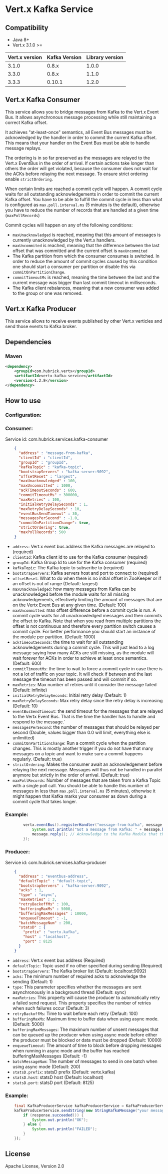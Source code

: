 # Vert.x Kafka Service

## Compatibility
- Java 8+
- Vert.x 3.1.0 >=

 Vert.x version     | Kafka Version     | Library version
 ------------------ | ----------------- | ----------------
 3.1.0              | 0.8.x             | 1.0.0
 3.3.0              | 0.8.x             | 1.1.0
 3.3.3              | 0.10.1            | 1.2.0
  

## Vert.x Kafka Consumer
This service allows you to bridge messages from Kafka to the Vert.x Event Bus. It allows asynchronous message processing while still maintaining a correct Kafka offset.

It achieves "at-least-once" semantics, all Event Bus messages must be acknowledged by the handler in order to commit the current Kafka offset. This means that your handler on the Event Bus must be able to handle message replays.

The ordering is in so far preserved as the messages are relayed to the Vert.x EventBus in the order of arrival. If certain actions take longer than others the order will get violated, because the consumer does not wait for the ACKs before relaying the next message. To ensure strict ordering enable `strictOrdering`.

When certain limits are reached a commit cycle will happen. A commit cycle waits for all outstanding acknowledgements in order to commit the current Kafka offset. You have to be able to fulfill the commit cycle in less than what is configured as `max.poll.interval.ms` (5 minutes is the default), otherwise you have to reduce the number of records that are handled at a given time (`maxPollRecords`)

Commit cycles will happen on any of the following conditions:

 * `maxUnacknowledged` is reached, meaning that this amount of messages is currently unacknowledged by the Vert.x handlers.
 * `maxUncommited` is reached, meaning that the difference between the last offset that was committed and the current offset is `maxUncommited`
 * The Kafka partition from which the consumer consumes is switched. In order to reduce the amount of commit cycles caused by this condition one should start a consumer per partition or disable this via `commitOnPartitionChange`.
 * `commitTimeoutMs` is reached, meaning the time between the last and the current message was bigger than last commit timeout in milliseconds. 
 * The Kafka client rebalances, meaning that a new consumer was added to the group or one was removed.
 
## Vert.x Kafka Producer
This service allows to receive events published by other Vert.x verticles and send those events to Kafka broker.

## Dependencies

### Maven
```xml
<dependency>
    <groupId>com.hubrick.vertx</groupId>
    <artifactId>vertx-kafka-service</artifactId>
    <version>1.2.8</version>
</dependency>
```

## How to use

### Configuration:
### Consumer:

Service id: com.hubrick.services.kafka-consumer

```JSON
    {
      "address" : "message-from-kafka",
      "clientId" : "clientId", 
      "groupId" : "groupId",
      "kafkaTopic" : "kafka-topic",
      "bootstrapServers" : "kafka-server:9092",
      "offsetReset" : "largest",
      "maxUnacknowledged" : 100,
      "maxUncommitted" : 1000,
      "ackTimeoutSeconds" : 600,
      "commitTimeoutMs" : 300000, 
      "maxRetries" : 100,
      "initialRetryDelaySeconds" : 1,
      "maxRetryDelaySeconds" : 10,
      "eventBusSendTimeout" : 30,
      "messagesPerSecond" : -1.0,
      "commitOnPartitionChange": true,
      "strictOrdering": true,
      "maxPollRecords": 500
    }
```

* `address`: Vert.x event bus address the Kafka messages are relayed to (required)
* `clientId`: Kafka client id to use for the Kafka consumer (required)
* `groupId`: Kafka Group Id to use for the Kafka consumer (required)
* `kafkaTopic`: The Kafka topic to subscribe to (required)
* `bootstrapServers`: Kafka servers host and port to connect to (required)
* `offsetReset`: What to do when there is no initial offset in ZooKeeper or if an offset is out of range (Default: largest)
* `maxUnacknowledged`: how many messages from Kafka can be unacknowledged before the module waits for all missing acknowledgements, effectively limiting the amount of messages that are on the Vertx Event Bus at any given time. (Default: 100)
* `maxUncommitted`: max offset difference before a commit cycle is run. A commit cycle waits for all unacknowledged messages and then commits the offset to Kafka. Note that when you read from multiple partitions the offset is not continuous and therefore every partition switch causes a commit cycle. For better performance you should start an instance of the module per partition. (Default: 1000)
* `ackTimeoutSeconds`: the time to wait for all outstanding acknowledgements during a commit cycle. This will just lead to a log message saying how many ACKs are still missing, as the module will wait forever for ACKs in order to achieve at least once semantics. (Default: 600)
* `commitTimeoutMs`: the time to wait to force a commit cycle in case there is not a lot of traffic on your topic. It will check if between and the last message the timeout has been passed and will commit if so. 
* `maxRetries`: Max number of retries until it consider the message failed (Default: infinite)
* `initialRetryDelaySeconds`: Initial retry delay (Default: 1)
* `maxRetryDelaySeconds`: Max retry delay since the retry delay is increasing (Default: 10)
* `eventBusSendTimeout`: the send timeout for the messages that are relayed to the Vertx Event Bus. That is the time the handler has to handle and respond to the message.`
* `messagesPerSecond`: the number of messages that should be relayed per second (Double, values bigger than 0.0 will limit, everything else is unlimitted)
* `commitOnPartitionChange`: Run a commit cycle when the partition changes. This is mostly another trigger if you do not have that many messages on a topic and want to make sure a commit happens regularly. (Default: true)
* `strictOrdering`: Makes the consumer await an acknowledgement before relaying the next message. Messages will thus not be handled in parallel anymore but strictly in the order of arrival. (Default: true)
* `maxPollRecords`: Number of messages that are taken from a Kafka Topic with a single poll call. You should be able to handle this number of messages in less than `max.poll.interval.ms` (5 minutes), otherwise it might happen that Kafka marks your consumer as 
down during a commit cycle that takes longer. 

### Example:

```Java
        vertx.eventBus().registerHandler("message-from-kafka", message -> {
            System.out.println("Got a message from Kafka: " + message.body() );
            message.reply(); // Acknowledge to the Kafka Module that the message has been handled
        });
```


### Producer:
Service id: com.hubrick.services.kafka-producer

```JSON
    {
      "address" : "eventbus-address",        
      "defaultTopic" : "default-topic", 
      "bootstrapServers" : "kafka-server:9092",          
      "acks" : 1,
      "type" : "async",
      "maxRetries" : 3,
      "retryBackoffMs" : 100,
      "bufferingMaxMs" : 5000,
      "bufferingMaxMessages" : 10000,
      "enqueueTimeout" : -1,
      "batchMessageNum" : 200,
      "statsD" : {
        "prefix" : "vertx.kafka",                
        "host" : "localhost",                   
        "port" : 8125                            
      }
    }
```

* `address`: Vert.x event bus address (Required)
* `defaultTopic`: Topic used if no other specified during sending (Required)
* `bootstrapServers`: The Kafka broker list (Default: localhost:9092)
* `acks`: The minimum number of required acks to acknowledge the sending (Default: 1)
* `type`: This parameter specifies whether the messages are sent asynchronously in a background thread (Default: sync)
* `maxRetries`: This property will cause the producer to automatically retry a failed send request. This property specifies the number of retries when such failures occur (Default: 3)
* `retryBackoffMs`: Time to wait before each retry (Default: 100)
* `bufferingMaxMs`: Maximum time to buffer data when using async mode. (Default: 5000)
* `bufferingMaxMessages`: The maximum number of unsent messages that can be queued up the producer when using async mode before either the producer must be blocked or data must be dropped (Default: 10000)
* `enqueueTimeout`: The amount of time to block before dropping messages when running in async mode and the buffer has reached bufferingMaxMessages (Default: -1)
* `batchMessageNum`: The number of messages to send in one batch when using async mode (Default: 200)
* `statsD.prefix`: statsD prefix (Default: vertx.kafka)
* `statsD.host`: statsD host (Default: localhost)
* `statsD.port`: statsD port (Default: 8125)

### Example:

```Java
    final KafkaProducerService kafkaProducerService = KafkaProducerService.createProxy(vertx, "eventbus-address");
    kafkaProducerService.sendString(new StringKafkaMessage("your message goes here", "optional-partition"), new KafkaOptions().setTopic("topic")), response -> {
        if (response.succeeded()) {
            System.out.println("OK");
        } else {
            System.out.println("FAILED");
        }
    });
```


## License
Apache License, Version 2.0
